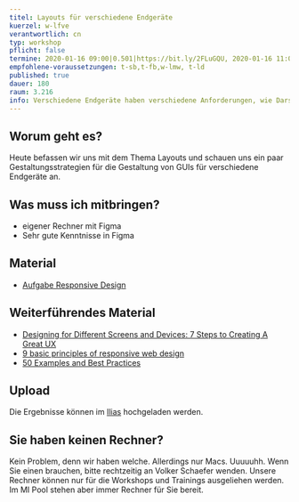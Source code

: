 ```yaml
---
titel: Layouts für verschiedene Endgeräte
kuerzel: w-lfve
verantwortlich: cn
typ: workshop
pflicht: false
termine: 2020-01-16 09:00|0.501|https://bit.ly/2FLuGQU, 2020-01-16 11:00|0.502|https://bit.ly/2QPeoN8
empfohlene-voraussetzungen: t-sb,t-fb,w-lmw, t-ld
published: true
dauer: 180
raum: 3.216
info: Verschiedene Endgeräte haben verschiedene Anforderungen, wie Darstellungsfläche und Interaktionsmöglichkeiten. Wie entwickle ich dafür Layoutkonzepte?
---
```


## Worum geht es?
Heute befassen wir uns mit dem Thema Layouts und schauen uns ein paar Gestaltungsstrategien für die Gestaltung von GUIs für verschiedene Endgeräte an. 

## Was muss ich mitbringen?
- eigener Rechner mit Figma
- Sehr gute Kenntnisse in Figma

## Material
- [Aufgabe Responsive Design](../../assignments/responsive-design)

## Weiterführendes Material
- [Designing for Different Screens and Devices: 7 Steps to Creating A Great UX](https://theblog.adobe.com/designing-for-different-screens-and-devices-7-steps-to-creating-a-great-ux/)
- [9 basic principles of responsive web design](http://blog.froont.com/9-basic-principles-of-responsive-web-design/)
- [50 Examples and Best Practices](https://designmodo.com/responsive-design-examples/)

## Upload
Die Ergebnisse können im [Ilias](https://bit.ly/2OQiyTT) hochgeladen werden.

## Sie haben keinen Rechner?
Kein Problem, denn wir haben welche. Allerdings nur Macs. Uuuuuhh. Wenn Sie einen brauchen, bitte rechtzeitig an Volker Schaefer wenden. Unsere Rechner können nur für die Workshops und Trainings ausgeliehen werden. Im MI Pool stehen aber immer Rechner für Sie bereit.

